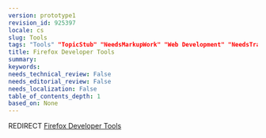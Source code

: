 ```yaml
---
version: prototype1
revision_id: 925397
locale: cs
slug: Tools
tags: "Tools" "TopicStub" "NeedsMarkupWork" "Web Development" "NeedsTranslation" "Developing Mozilla" "Web Development:Tools" "NeedsTechnicalReview"
title: Firefox Developer Tools
summary: 
keywords: 
needs_technical_review: False
needs_editorial_review: False
needs_localization: False
table_of_contents_depth: 1
based_on: None
---
```

<p>REDIRECT <a class="redirect" href="/en-US/docs/Tools">Firefox Developer Tools</a></p>

